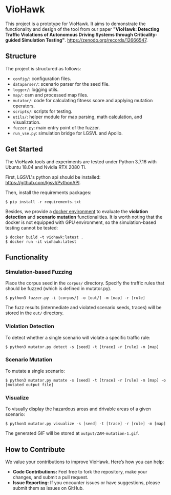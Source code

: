 # VioHawk

This project is a prototype for VioHawk. It aims to demonstrate the functionality and design of the tool from our paper **"VioHawk: Detecting Traffic Violations of Autonomous Driving Systems through Criticality-guided Simulation Testing"**. https://zenodo.org/records/12666547.

## Structure

The project is structured as follows:

- `config/`: configuration files.
- `dataparser/`: scenario parser for the seed file.
- `logger/`: logging utils.
- `map/`: osm and processed map files.
- `mutator/`: code for calculating fitness score and applying mutation operators.
- `scripts/`: scripts for testing.
- `utils/`: helper module for map parsing, math calculation, and visualization.
- `fuzzer.py`: main entry point of the fuzzer.
- `run_vse.py`: simulation bridge for LGSVL and Apollo.

## Get Started

The VioHawk tools and experiments are tested under Python 3.7.16 with Ubuntu 18.04 and Nvidia RTX 2080 Ti.

First, LGSVL's python api should be installed: https://github.com/lgsvl/PythonAPI.

Then, install the requirements packages:

```
$ pip install -r requirements.txt
```

Besides, we provide a [docker environment](https://zenodo.org/records/12666547) to evaluate the **violation detection** and **scenario mutation** functionalities. It is worth noting that the docker is not equipped with GPU environment, so the simulation-based testing cannot be tested:

```
$ docker build -t viohawk:latest .
$ docker run -it viohawk:latest
```

## Functionality

### Simulation-based Fuzzing

Place the corpus seed in the `corpus/` directory. Specify the traffic rules that should be fuzzed (which is defined in mutator.py).

```
$ python3 fuzzer.py -i [corpus/] -o [out/] -m [map] -r [rule]
```

The fuzz results (intermediate and violated scenario seeds, traces) will be stored in the `out/` directory.

### Violation Detection

To detect whether a single scenario will violate a specific traffic rule:

```
$ python3 mutator.py detect -s [seed] -t [trace] -r [rule] -m [map]
```

### Scenario Mutation

To mutate a single scenario:

```
$ python3 mutator.py mutate -s [seed] -t [trace] -r [rule] -m [map] -o [mutated output file]
```

### Visualize

To visually display the hazardous areas and drivable areas of a given scenario:

```
$ python3 mutator.py visualize -s [seed] -t [trace] -r [rule] -m [map]
```

The generated GIF will be stored at `output/ZAM-mutation-1.gif`.

## How to Contribute

We value your contributions to improve VioHawk. Here’s how you can help:

- **Code Contributions:** Feel free to fork the repository, make your changes, and submit a pull request.
- **Issue Reporting:** If you encounter issues or have suggestions, please submit them as issues on GitHub.
